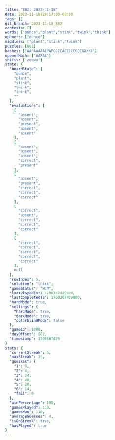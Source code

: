 ```yaml
---
title: "882: 2023-11-18"
date: 2023-11-18T20:17:09-08:00
tags: []
git_branch: 2023-11-18_882
contests: []
words: ["ounce","plant","stink","twink","think"]
openers: ["ounce"]
middlers: ["plant","stink","twink"]
puzzles: [882]
hashes: ["AAPAAAAACPAPCCCCACCCCCCCCXXXXX"]
openerHash: ["AAPAA"]
shifts: ["zoqwu"]
state: {
  "boardState": [
    "ounce",
    "plant",
    "stink",
    "twink",
    "think",
    ""
  ],
  "evaluations": [
    [
      "absent",
      "absent",
      "present",
      "absent",
      "absent"
    ],
    [
      "absent",
      "absent",
      "absent",
      "correct",
      "present"
    ],
    [
      "absent",
      "present",
      "correct",
      "correct",
      "correct"
    ],
    [
      "correct",
      "absent",
      "correct",
      "correct",
      "correct"
    ],
    [
      "correct",
      "correct",
      "correct",
      "correct",
      "correct"
    ],
    null
  ],
  "rowIndex": 5,
  "solution": "think",
  "gameStatus": "WIN",
  "lastPlayedTs": 1700367429000,
  "lastCompletedTs": 1700367429000,
  "hardMode": true,
  "settings": {
    "hardMode": true,
    "darkMode": true,
    "colorblindMode": false
  },
  "gameId": 1808,
  "dayOffset": 882,
  "timestamp": 1700367429
}
stats: {
  "currentStreak": 3,
  "maxStreak": 36,
  "guesses": {
    "1": 0,
    "2": 4,
    "3": 24,
    "4": 48,
    "5": 20,
    "6": 14,
    "fail": 0
  },
  "winPercentage": 100,
  "gamesPlayed": 110,
  "gamesWon": 110,
  "averageGuesses": 4,
  "isOnStreak": true,
  "hasPlayed": true
}
---
```

<!-- more -->
